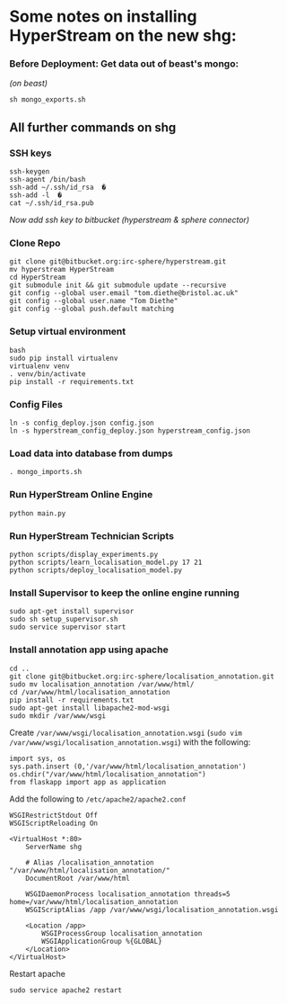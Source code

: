 # Some notes on installing HyperStream on the new shg:

### Before Deployment: Get data out of beast's mongo:

_(on beast)_

```
sh mongo_exports.sh   
```

## All further commands on shg

### SSH keys

```
ssh-keygen  
ssh-agent /bin/bash  
ssh-add ~/.ssh/id_rsa  �
ssh-add -l  �
cat ~/.ssh/id_rsa.pub  
```

_Now add ssh key to bitbucket (hyperstream & sphere connector)_

### Clone Repo

```
git clone git@bitbucket.org:irc-sphere/hyperstream.git  
mv hyperstream HyperStream  
cd HyperStream  
git submodule init && git submodule update --recursive  
git config --global user.email "tom.diethe@bristol.ac.uk"  
git config --global user.name "Tom Diethe"  
git config --global push.default matching
```

### Setup virtual environment

```
bash  
sudo pip install virtualenv  
virtualenv venv  
. venv/bin/activate  
pip install -r requirements.txt
```

### Config Files

```
ln -s config_deploy.json config.json  
ln -s hyperstream_config_deploy.json hyperstream_config.json
```

### Load data into database from dumps

```
. mongo_imports.sh
```

### Run HyperStream Online Engine

```
python main.py
```

### Run HyperStream Technician Scripts

```
python scripts/display_experiments.py  
python scripts/learn_localisation_model.py 17 21  
python scripts/deploy_localisation_model.py
```

### Install Supervisor to keep the online engine running

```
sudo apt-get install supervisor  
sudo sh setup_supervisor.sh  
sudo service supervisor start
```


### Install annotation app using apache

```
cd ..
git clone git@bitbucket.org:irc-sphere/localisation_annotation.git
sudo mv localisation_annotation /var/www/html/
cd /var/www/html/localisation_annotation
pip install -r requirements.txt
sudo apt-get install libapache2-mod-wsgi
sudo mkdir /var/www/wsgi
```

Create `/var/www/wsgi/localisation_annotation.wsgi` (`sudo vim /var/www/wsgi/localisation_annotation.wsgi`) with the following:

```
import sys, os
sys.path.insert (0,'/var/www/html/localisation_annotation')
os.chdir("/var/www/html/localisation_annotation")
from flaskapp import app as application
```
	
Add the following to `/etc/apache2/apache2.conf`

```
WSGIRestrictStdout Off
WSGIScriptReloading On

<VirtualHost *:80>
    ServerName shg

    # Alias /localisation_annotation "/var/www/html/localisation_annotation/"
    DocumentRoot /var/www/html

    WSGIDaemonProcess localisation_annotation threads=5 home=/var/www/html/localisation_annotation
    WSGIScriptAlias /app /var/www/wsgi/localisation_annotation.wsgi

    <Location /app>
        WSGIProcessGroup localisation_annotation
        WSGIApplicationGroup %{GLOBAL}
    </Location>
</VirtualHost>
```

Restart apache

```
sudo service apache2 restart
```